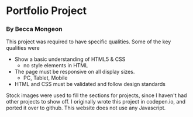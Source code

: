 # Portfolio Project
### By Becca Mongeon

This project was required to have specific qualities. Some of the key qualities were
* Show a basic understanding of HTML5 & CSS
  * no style elements in HTML
* The page must be responsive on all display sizes. 
  * PC, Tablet, Mobile
* HTML and CSS must be validated and follow design standards

Stock images were used to fill the sections for projects, since I haven't had other projects to show off. I originally wrote this project in codepen.io, and ported it over to github. 
This website does not use any Javascript.

